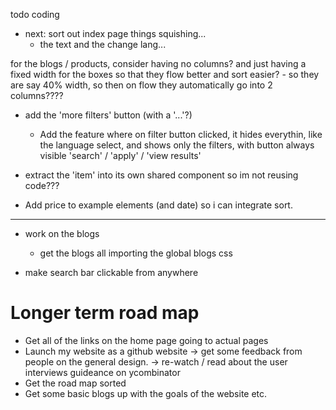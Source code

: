todo coding
- next: sort out index page things squishing...
    - the text and the change lang...

for the blogs / products, consider having no columns? and just having a fixed width for the boxes so that they flow better and sort easier?
    - so they are say 40% width, so then on flow they automatically go into 2 columns????

- add the 'more filters' button (with a '...'?)
    - Add the feature where on filter button clicked, it hides everythin, like the language select, and shows only the filters, with button always visible 'search' / 'apply' / 'view results'
- extract the 'item' into its own shared component so im not reusing code???


- Add price to example elements (and date) so i can integrate sort.

----------------------------------------------------

- work on the blogs
    - get the blogs all importing the global blogs css 

- make search bar clickable from anywhere


# Longer term road map
- Get all of the links on the home page going to actual pages
- Launch my website as a github website
    -> get some feedback from people on the general design.
    -> re-watch / read about the user interviews guideance on ycombinator 
- Get the road map sorted
- Get some basic blogs up with the goals of the website etc.
